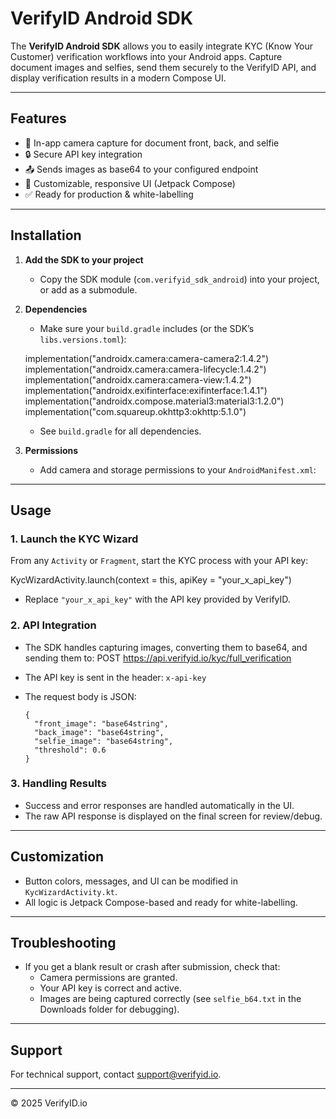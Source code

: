 # VerifyID Android SDK

The **VerifyID Android SDK** allows you to easily integrate KYC (Know Your Customer) verification workflows into your Android apps. Capture document images and selfies, send them securely to the VerifyID API, and display verification results in a modern Compose UI.

---

## Features

- 📸 In-app camera capture for document front, back, and selfie
- 🔒 Secure API key integration
- 📤 Sends images as base64 to your configured endpoint
- 🎨 Customizable, responsive UI (Jetpack Compose)
- ✅ Ready for production & white-labelling

---

## Installation

1. **Add the SDK to your project**
    - Copy the SDK module (`com.verifyid_sdk_android`) into your project, or add as a submodule.

2. **Dependencies**
    - Make sure your `build.gradle` includes (or the SDK’s `libs.versions.toml`):

   implementation("androidx.camera:camera-camera2:1.4.2")
   implementation("androidx.camera:camera-lifecycle:1.4.2")
   implementation("androidx.camera:camera-view:1.4.2")
   implementation("androidx.exifinterface:exifinterface:1.4.1")
   implementation("androidx.compose.material3:material3:1.2.0")
   implementation("com.squareup.okhttp3:okhttp:5.1.0")

    - See `build.gradle` for all dependencies.

3. **Permissions**

    - Add camera and storage permissions to your `AndroidManifest.xml`:

    <uses-permission android:name="android.permission.CAMERA"/>
    <uses-permission android:name="android.permission.WRITE_EXTERNAL_STORAGE"/>
    <uses-permission android:name="android.permission.READ_EXTERNAL_STORAGE"/>

---

## Usage

### 1. Launch the KYC Wizard

From any `Activity` or `Fragment`, start the KYC process with your API key:

KycWizardActivity.launch(context = this, apiKey = "your_x_api_key")

- Replace `"your_x_api_key"` with the API key provided by VerifyID.

### 2. API Integration

- The SDK handles capturing images, converting them to base64, and sending them to:
  POST https://api.verifyid.io/kyc/full_verification

- The API key is sent in the header: `x-api-key`
- The request body is JSON:

      {
        "front_image": "base64string",
        "back_image": "base64string",
        "selfie_image": "base64string",
        "threshold": 0.6
      }

### 3. Handling Results

- Success and error responses are handled automatically in the UI.
- The raw API response is displayed on the final screen for review/debug.

---

## Customization

- Button colors, messages, and UI can be modified in `KycWizardActivity.kt`.
- All logic is Jetpack Compose-based and ready for white-labelling.

---

## Troubleshooting

- If you get a blank result or crash after submission, check that:
    - Camera permissions are granted.
    - Your API key is correct and active.
    - Images are being captured correctly (see `selfie_b64.txt` in the Downloads folder for debugging).

---

## Support

For technical support, contact [support@verifyid.io](mailto:support@verifyid.io).

---

© 2025 VerifyID.io